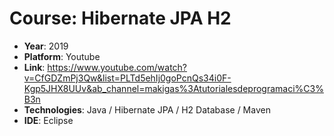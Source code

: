 # Course: Hibernate JPA H2

- **Year**: 2019
- **Platform**: Youtube
- **Link**: https://www.youtube.com/watch?v=CfGDZmPj3Qw&list=PLTd5ehIj0goPcnQs34i0F-Kgp5JHX8UUv&ab_channel=makigas%3Atutorialesdeprogramaci%C3%B3n
- **Technologies**: Java / Hibernate JPA / H2 Database / Maven
- **IDE**: Eclipse


